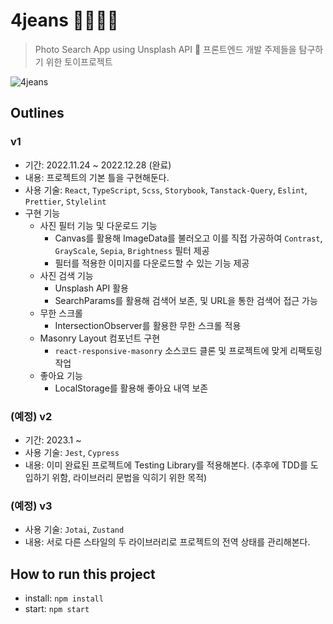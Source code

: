 # 4jeans 👖👖👖👖

> Photo Search App using Unsplash API 📸
> 프론트엔드 개발 주제들을 탐구하기 위한 토이프로젝트

<img src="https://user-images.githubusercontent.com/75521675/209753240-a2300a95-d95e-469d-be08-a0d259964d4e.gif"  alt="4jeans" title="4jeans"/>

## Outlines

### v1

- 기간: 2022.11.24 ~ 2022.12.28 (완료)
- 내용: 프로젝트의 기본 틀을 구현해둔다.
- 사용 기술: `React`, `TypeScript`, `Scss`, `Storybook`, `Tanstack-Query`, `Eslint`, `Prettier`, `Stylelint`
- 구현 기능
    - 사진 필터 기능 및 다운로드 기능
        - Canvas를 활용해 ImageData를 불러오고 이를 직접 가공하여 `Contrast`, `GrayScale`, `Sepia`, `Brightness` 필터 제공
        - 필터를 적용한 이미지를 다운로드할 수 있는 기능 제공
    - 사진 검색 기능
        - Unsplash API 활용
        - SearchParams를 활용해 검색어 보존, 및 URL을 통한 검색어 접근 가능
    - 무한 스크롤
        - IntersectionObserver를 활용한 무한 스크롤 적용
    - Masonry Layout 컴포넌트 구현
        - `react-responsive-masonry` 소스코드 클론 및 프로젝트에 맞게 리팩토링 작업
    - 좋아요 기능
        - LocalStorage를 활용해 좋아요 내역 보존

### (예정) v2

- 기간: 2023.1 ~
- 사용 기술: `Jest`, `Cypress`
- 내용: 이미 완료된 프로젝트에 Testing Library를 적용해본다. (추후에 TDD를 도입하기 위함, 라이브러리 문법을 익히기 위한 목적)

### (예정) v3

- 사용 기술: `Jotai`, `Zustand`
- 내용: 서로 다른 스타일의 두 라이브러리로 프로젝트의 전역 상태를 관리해본다.

## How to run this project

- install: `npm install`
- start: `npm start`

